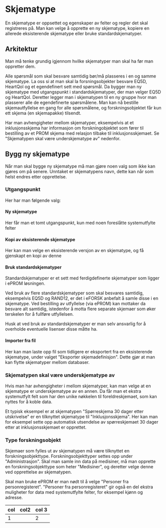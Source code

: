 # Skjematype

En skjematype er oppsettet og egenskaper av felter og regler det skal registreres på. 
Man kan velge å opprette en ny skjematype, kopiere en allerede eksisterende skjematype eller bruke standardskjematyper.

## Arkitektur

Man må tenke grundig igjennom hvilke skjematyper man skal ha før man oppretter dem. 

Alle spørsmål som skal besvare samtidig bør/må plasseres i en og samme skjematype. La oss si at man skal la forsningsobjekter besvare EQ5D, HeartQol og et egendefinert sett med spørsmål. Da bygger man ny skjematype med utgangspunkt i standardskjematyper, der man velger EQ5D og HeartQol. Deretter legger man i skjematypen til en ny gruppe hvor man plasserer alle de egendefinerte spørsmålene. Man kan nå bestille skjemautfyllelse en gang for alle spørsmålene, og forskningsobjektet får kun ett skjema (en skjemapakke) tilsendt.

Har man avhengigheter mellom skjematyper, eksempelvis at et inklusjonsskjema har informasjon om forskningobjektet som fører til bestilling av et PROM skjema med relasjon tilbake til inklusjonsskjemaet. Se "Skjematypen skal være underskjematype av" nedenfor.

## Bygg ny skjematype

Når man skal bygge ny skjematype må man gjøre noen valg som ikke kan gjøres om på senere. Unntaket er skjematypens navn, dette kan når som helst endres etter opprettelse.

### Utgangspunkt

Her har man følgende valg:

#### Ny skjematype
Her får man et tomt utgangspunkt, kun med noen foreslåtte systemutfylte felter

#### Kopi av eksisterende skjematype
Her kan man velge en eksisterende versjon av en skjematype, og få gjenskapt en kopi av denne

#### Bruk standardskjematyper
Standardskjematyper er et sett med ferdigdefinerte skjematyper som ligger i ePROM løsningen.

Ved bruk av flere standardskjematyper som skal besvares samtidig, eksempelvis EQ5D og RAND12, er det i eFORSK anbefalt å samle disse i en skjematype. Ved bestilling av utfyllelse (via ePROM) kan mottaker da besvare alt samtidig, istedenfor å motta flere separate skjemaer som øker terskelen for å fullføre utfyllelsen.

Husk at ved bruk av standardskjematyper er man selv ansvarlig for å overholde eventuelle lisenser disse måtte ha.

#### Importer fra fil
Her kan man laste opp fil som tidligere er eksportert fra en eksisterende skjematype, under valget "Eksporter skjemadefinisjon". Dette gjør at man kan flytte skjematyper mellom databaser.

### Skjematypen skal være underskjematype av

Hvis man har avhengigheter i mellom skjematyper, kan man velge at en skjematype er underskjematype av en annen. Da får man et ekstra systemutfylt felt som har den unike nøkkelen til foreldreskjemaet, som kan nyttes for å koble data. 

Et typisk eksempel er at skjematypen "Spørreskjema 30 dager etter utskrivelse" er en tilknyttet skjematype til "Inklusjonsskjema". Her kan man for eksempel sette opp automatisk utsendelse av spørreskjemaet 30 dager etter at inklusjonsskjemaet er opprettet.

### Type forskningsobjekt

Skjemaer som fylles ut av skjematypen må være tilknyttet en forskningsobjekttype. Forskningsobjekttyper settes opp under "Administrasjon". Skal man samle inn data på medisiner, må man opprette en forskningsobjekttype som heter "Medisiner", og deretter velge denne ved opprettelse av skjematypen. 

Skal man bruke ePROM er man nødt til å velge "Personer fra personregisteret". "Personer fra personregisteret" gir også en del ekstra muligheter for data med systemutfylte felter, for eksempel kjønn og adresse.

| col | col2 | col 3 |
| -- | -- | -- |
| 1 |  | 2 | ja |
